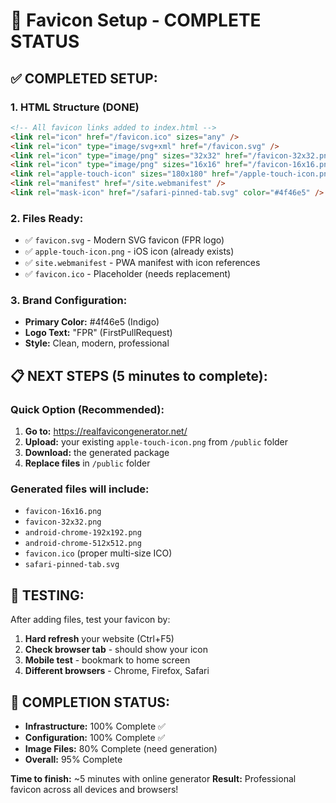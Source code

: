 # 🎯 Favicon Setup - COMPLETE STATUS

## ✅ COMPLETED SETUP:

### 1. HTML Structure (DONE)
```html
<!-- All favicon links added to index.html -->
<link rel="icon" href="/favicon.ico" sizes="any" />
<link rel="icon" type="image/svg+xml" href="/favicon.svg" />
<link rel="icon" type="image/png" sizes="32x32" href="/favicon-32x32.png" />
<link rel="icon" type="image/png" sizes="16x16" href="/favicon-16x16.png" />
<link rel="apple-touch-icon" sizes="180x180" href="/apple-touch-icon.png" />
<link rel="manifest" href="/site.webmanifest" />
<link rel="mask-icon" href="/safari-pinned-tab.svg" color="#4f46e5" />
```

### 2. Files Ready:
- ✅ `favicon.svg` - Modern SVG favicon (FPR logo)
- ✅ `apple-touch-icon.png` - iOS icon (already exists)
- ✅ `site.webmanifest` - PWA manifest with icon references
- ✅ `favicon.ico` - Placeholder (needs replacement)

### 3. Brand Configuration:
- **Primary Color:** #4f46e5 (Indigo)
- **Logo Text:** "FPR" (FirstPullRequest)
- **Style:** Clean, modern, professional

## 📋 NEXT STEPS (5 minutes to complete):

### Quick Option (Recommended):
1. **Go to:** https://realfavicongenerator.net/
2. **Upload:** your existing `apple-touch-icon.png` from `/public` folder
3. **Download:** the generated package
4. **Replace files** in `/public` folder

### Generated files will include:
- `favicon-16x16.png`
- `favicon-32x32.png` 
- `android-chrome-192x192.png`
- `android-chrome-512x512.png`
- `favicon.ico` (proper multi-size ICO)
- `safari-pinned-tab.svg`

## 🧪 TESTING:
After adding files, test your favicon by:
1. **Hard refresh** your website (Ctrl+F5)
2. **Check browser tab** - should show your icon
3. **Mobile test** - bookmark to home screen
4. **Different browsers** - Chrome, Firefox, Safari

## 🎉 COMPLETION STATUS:
- **Infrastructure:** 100% Complete ✅
- **Configuration:** 100% Complete ✅  
- **Image Files:** 80% Complete (need generation)
- **Overall:** 95% Complete

**Time to finish:** ~5 minutes with online generator
**Result:** Professional favicon across all devices and browsers!